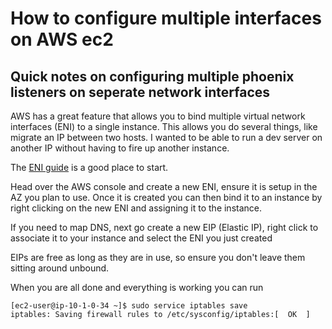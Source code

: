 # How to configure multiple interfaces on AWS ec2

## Quick notes on configuring multiple phoenix listeners on seperate network interfaces

AWS has a great feature that allows you to bind multiple virtual network interfaces (ENI) to a single instance.  This allows you do several things, like migrate an IP between two hosts.  I wanted to be able to run a dev server on another IP without having to fire up another instance.

The [ENI guide](http://docs.aws.amazon.com/AWSEC2/latest/UserGuide/using-eni.html) is a good place to start.

Head over the AWS console and create a new ENI, ensure it is setup in the AZ you plan to use.  Once it is created you can then bind it to an instance by right clicking on the new ENI and assigning it to the instance.  

If you need to map DNS, next go create a new EIP (Elastic IP), right click to associate it to your instance and select the ENI you just created

EIPs are free as long as they are in use, so ensure you don't leave them sitting around unbound.



When you are all done and everything is working you can run 

```
[ec2-user@ip-10-1-0-34 ~]$ sudo service iptables save
iptables: Saving firewall rules to /etc/sysconfig/iptables:[  OK  ]

```
